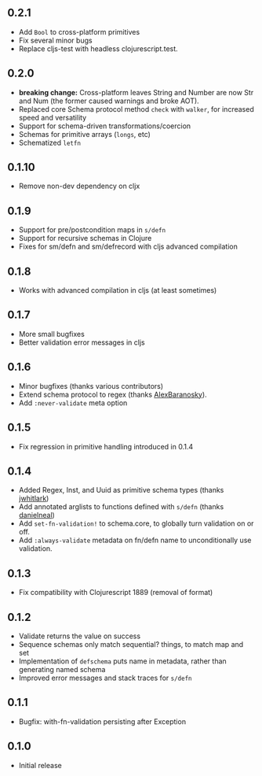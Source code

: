 ## 0.2.1
 * Add `Bool` to cross-platform primitives
 * Fix several minor bugs
 * Replace cljs-test with headless clojurescript.test.

## 0.2.0
 * **breaking change:** Cross-platform leaves String and Number are now Str and Num (the former caused warnings and broke AOT).
 * Replaced core Schema protocol method `check` with `walker`, for increased speed and versatility
 * Support for schema-driven transformations/coercion
 * Schemas for primitive arrays (`longs`, etc)
 * Schematized `letfn` 

## 0.1.10 
 * Remove non-dev dependency on cljx

## 0.1.9
 * Support for pre/postcondition maps in `s/defn`
 * Support for recursive schemas in Clojure
 * Fixes for sm/defn and sm/defrecord with cljs advanced compilation

## 0.1.8
 * Works with advanced compilation in cljs (at least sometimes)

## 0.1.7
 * More small bugfixes
 * Better validation error messages in cljs

## 0.1.6
 * Minor bugfixes (thanks various contributors)
 * Extend schema protocol to regex (thanks [AlexBaranosky](https://github.com/AlexBaranosky)).
 * Add `:never-validate` meta option

## 0.1.5
 * Fix regression in primitive handling introduced in 0.1.4

## 0.1.4
 * Added Regex, Inst, and Uuid as primitive schema types (thanks [jwhitlark](https://github.com/jwhitlark))
 * Add annotated arglists to functions defined with `s/defn` (thanks [danielneal](https://github.com/danielneal))
 * Add `set-fn-validation!` to schema.core, to globally turn validation on or off.
 * Add `:always-validate` metadata on fn/defn name to unconditionally use validation.

## 0.1.3
 * Fix compatibility with Clojurescript 1889 (removal of format)

## 0.1.2
 * Validate returns the value on success
 * Sequence schemas only match sequential? things, to match map and set
 * Implementation of `defschema` puts name in metadata, rather than generating named schema
 * Improved error messages and stack traces for `s/defn`

## 0.1.1
 * Bugfix: with-fn-validation persisting after Exception

## 0.1.0
 * Initial release
